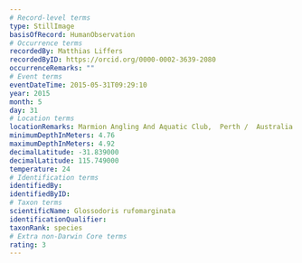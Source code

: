 ```yaml
---
# Record-level terms
type: StillImage
basisOfRecord: HumanObservation
# Occurrence terms
recordedBy: Matthias Liffers
recordedByID: https://orcid.org/0000-0002-3639-2080
occurrenceRemarks: ""
# Event terms
eventDateTime: 2015-05-31T09:29:10
year: 2015
month: 5
day: 31
# Location terms
locationRemarks: Marmion Angling And Aquatic Club,  Perth /  Australia
minimumDepthInMeters: 4.76
maximumDepthInMeters: 4.92
decimalLatitude: -31.839000
decimalLatitude: 115.749000
temperature: 24
# Identification terms
identifiedBy: 
identifiedByID: 
# Taxon terms
scientificName: Glossodoris rufomarginata
identificationQualifier: 
taxonRank: species
# Extra non-Darwin Core terms
rating: 3
---
```


